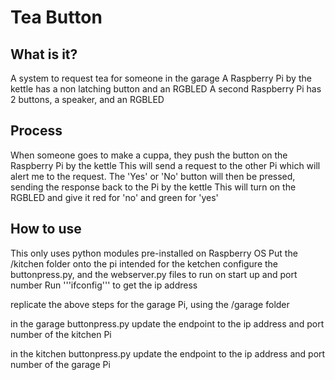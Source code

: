 # Tea Button
## What is it?
A system to request tea for someone in the garage
A Raspberry Pi by the kettle has a non latching button and an RGBLED
A second Raspberry Pi has 2 buttons, a speaker, and an RGBLED
## Process
When someone goes to make a cuppa, they push the button on the Raspberry Pi by the kettle
This will send a request to the other Pi which will alert me to the request.
The 'Yes' or 'No' button will then be pressed, sending the response back to the Pi by the kettle
This will turn on the RGBLED and give it red for 'no' and green for 'yes'
## How to use
This only uses python modules pre-installed on Raspberry OS
Put the /kitchen folder onto the pi intended for the ketchen
configure the buttonpress.py, and the webserver.py files to run on start up and port number
Run '''ifconfig''' to get the ip address

replicate the above steps for the garage Pi, using the /garage folder

in the garage buttonpress.py update the endpoint to the ip address and port number of the kitchen Pi

in the kitchen buttonpress.py update the endpoint to the ip address and port number of the garage Pi

